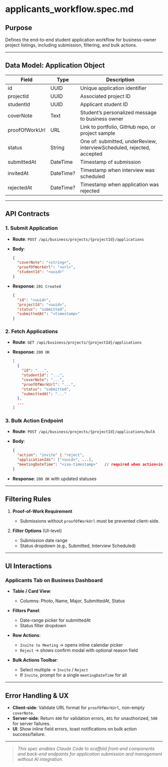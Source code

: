 # applicants\_workflow\.spec.md

## Purpose

Defines the end-to-end student application workflow for business-owner project listings, including submission, filtering, and bulk actions.

---

## Data Model: Application Object

| Field          | Type      | Description                                                            |
| -------------- | --------- | ---------------------------------------------------------------------- |
| id             | UUID      | Unique application identifier                                          |
| projectId      | UUID      | Associated project ID                                                  |
| studentId      | UUID      | Applicant student ID                                                   |
| coverNote      | Text      | Student’s personalized message to business owner                       |
| proofOfWorkUrl | URL       | Link to portfolio, GitHub repo, or project sample                      |
| status         | String    | One of: submitted, underReview, interviewScheduled, rejected, accepted |
| submittedAt    | DateTime  | Timestamp of submission                                                |
| invitedAt      | DateTime? | Timestamp when interview was scheduled                                 |
| rejectedAt     | DateTime? | Timestamp when application was rejected                                |

---

## API Contracts

### 1. Submit Application

* **Route**: `POST /api/business/projects/{projectId}/applications`
* **Body**:

  ```json
  {
    "coverNote": "<string>",
    "proofOfWorkUrl": "<url>",
    "studentId": "<uuid>"
  }
  ```
* **Response**: `201 Created`

  ```json
  {
    "id": "<uuid>",
    "projectId": "<uuid>",
    "status": "submitted",
    "submittedAt": "<timestamp>"
  }
  ```

### 2. Fetch Applications

* **Route**: `GET /api/business/projects/{projectId}/applications`
* **Response**: `200 OK`

  ```json
  [
    {
      "id": "...",
      "studentId": "...",
      "coverNote": "...",
      "proofOfWorkUrl": "...",
      "status": "submitted",
      "submittedAt": "..."
    },
    ...
  ]
  ```

### 3. Bulk Action Endpoint

* **Route**: `POST /api/business/projects/{projectId}/applications/bulk`
* **Body**:

  ```json
  {
    "action": "invite" | "reject",
    "applicationIds": ["<uuid>", ...],
    "meetingDateTime": "<iso-timestamp>"   // required when action=invite
  }
  ```
* **Response**: `200 OK` with updated statuses

---

## Filtering Rules

1. **Proof-of-Work Requirement**

   * Submissions without `proofOfWorkUrl` must be prevented client-side.

2. **Filter Options** (UI-level)

   * Submission date range
   * Status dropdown (e.g., Submitted, Interview Scheduled)

---

## UI Interactions

### Applicants Tab on Business Dashboard

* **Table / Card View**:

  * Columns: Photo, Name, Major, SubmittedAt, Status
* **Filters Panel**:

  * Date-range picker for submittedAt
  * Status filter dropdown
* **Row Actions**:

  * `Invite to Meeting` → opens inline calendar picker
  * `Reject` → shows confirm modal with optional reason field
* **Bulk Actions Toolbar**:

  * Select multiple → `Invite` / `Reject`
  * If `Invite`, prompt for a single `meetingDateTime` for all

---

## Error Handling & UX

* **Client-side**: Validate URL format for `proofOfWorkUrl`, non-empty `coverNote`.
* **Server-side**: Return `400` for validation errors, `401` for unauthorized, `500` for server failures.
* **UI**: Show inline field errors, toast notifications on bulk action success/failure.

---

> *This spec enables Claude Code to scaffold front-end components and back-end endpoints for application submission and management without AI integration.*
